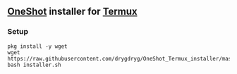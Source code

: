 ## [OneShot](https://github.com/drygdryg/OneShot) installer for [Termux](https://play.google.com/store/apps/details?id=com.termux)
### Setup
```
pkg install -y wget
wget https://raw.githubusercontent.com/drygdryg/OneShot_Termux_installer/master/installer.sh
bash installer.sh
```
